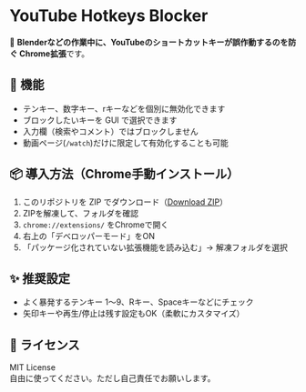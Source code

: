 # YouTube Hotkeys Blocker

🎯 **Blenderなどの作業中に、YouTubeのショートカットキーが誤作動するのを防ぐ Chrome拡張**です。

## 🔧 機能
- テンキー、数字キー、rキーなどを個別に無効化できます
- ブロックしたいキーを GUI で選択できます
- 入力欄（検索やコメント）ではブロックしません
- 動画ページ(`/watch`)だけに限定して有効化することも可能

## 📦 導入方法（Chrome手動インストール）
1. このリポジトリを ZIP でダウンロード（[Download ZIP](https://github.com/AkhiLow-3d/youtube-hotkeys-blocker/archive/refs/heads/main.zip)）
2. ZIPを解凍して、フォルダを確認
3. `chrome://extensions/` をChromeで開く
4. 右上の「デベロッパーモード」をON
5. 「パッケージ化されていない拡張機能を読み込む」→ 解凍フォルダを選択

## ✨ 推奨設定
- よく暴発するテンキー 1〜9、Rキー、Spaceキーなどにチェック
- 矢印キーや再生/停止は残す設定もOK（柔軟にカスタマイズ）

## 📜 ライセンス
MIT License  
自由に使ってください。ただし自己責任でお願いします。